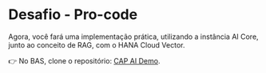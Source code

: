 # Desafio - Pro-code

Agora, você fará uma implementação prática, utilizando a instância AI Core, junto ao conceito de RAG, com o HANA Cloud Vector.

👉 No BAS, clone o repositório: [CAP AI Demo](https://github.com/caarloseduardo/cap-ai-demo).